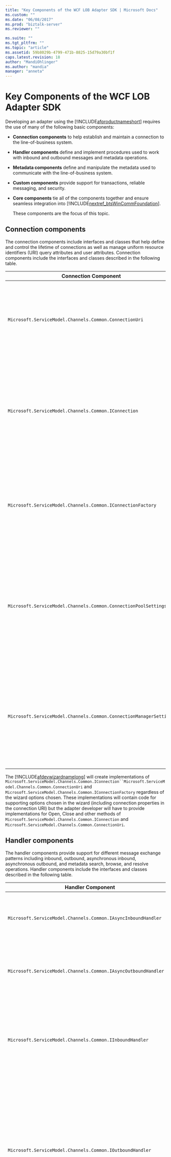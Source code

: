 ```yaml
---
title: "Key Components of the WCF LOB Adapter SDK | Microsoft Docs"
ms.custom: ""
ms.date: "06/08/2017"
ms.prod: "biztalk-server"
ms.reviewer: ""

ms.suite: ""
ms.tgt_pltfrm: ""
ms.topic: "article"
ms.assetid: 59b8029b-4799-471b-8825-15d79a30bf1f
caps.latest.revision: 18
author: "MandiOhlinger"
ms.author: "mandia"
manager: "anneta"
---
```

# Key Components of the WCF LOB Adapter SDK
Developing an adapter using the [!INCLUDE[afproductnameshort](../../includes/afproductnameshort-md.md)] requires the use of many of the following basic components:  

- **Connection components** to help establish and maintain a connection to the line-of-business system.  

- **Handler components** define and implement procedures used to work with inbound and outbound messages and metadata operations.  

- **Metadata components** define and manipulate the metadata used to communicate with the line-of-business system.  

- **Custom components** provide support for transactions, reliable messaging, and security.  

- **Core components** tie all of the components together and ensure seamless integration into [!INCLUDE[nextref_btsWinCommFoundation](../../includes/nextref-btswincommfoundation-md.md)].  

  These components are the focus of this topic.  

## Connection components  
 The connection components include interfaces and classes that help define and control the lifetime of connections as well as manage uniform resource identifiers (URI) query attributes and user attributes. Connection components include the interfaces and classes described in the following table.  

|Connection Component|Required?|Description|  
|---|---|---|  
|`Microsoft.ServiceModel.Channels.Common.ConnectionUri`|Required|Base class for providing a customized URI building experience for users who will consume your adapter.|  
|`Microsoft.ServiceModel.Channels.Common.IConnection`|Required|Interface that defines the behavior for a connection. Developers must implement this interface to define a connection to the target system.|  
|`Microsoft.ServiceModel.Channels.Common.IConnectionFactory`|Required|Base class for a connection factory. Developers will subclass when defining the connection factory for the target system.|  
|`Microsoft.ServiceModel.Channels.Common.ConnectionPoolSettings`|Optional|Contains settings that control the behavior of the connection pool. Developers may want to tune these values based on the behavior of the target system.|  
|`Microsoft.ServiceModel.Channels.Common.ConnectionManagerSettings`|Optional|Contains static settings that control the behavior of the connection pool. Developers may want to tune these values for their target system.|  

 The [!INCLUDE[afdevwizardnamelong](../../includes/afdevwizardnamelong-md.md)] will create implementations of `Microsoft.ServiceModel.Channels.Common.IConnection``Microsoft.ServiceModel.Channels.Common.ConnectionUri` and `Microsoft.ServiceModel.Channels.Common.IConnectionFactory` regardless of the wizard options chosen. These implementations will contain code for supporting options chosen in the wizard (including connection properties in the connection URI) but the adapter developer will have to provide implementations for Open, Close and other methods of `Microsoft.ServiceModel.Channels.Common.IConnection` and `Microsoft.ServiceModel.Channels.Common.ConnectionUri`.  

## Handler components  
 The handler components provide support for different message exchange patterns including inbound, outbound, asynchronous inbound, asynchronous outbound, and metadata search, browse, and resolve operations. Handler components include the interfaces and classes described in the following table.  

|Handler Component|Required?|Description|  
|---|---|---|  
|`Microsoft.ServiceModel.Channels.Common.IAsyncInboundHandler`|Optional|Used to receive messages asynchronously from the target system. Asynchronous support is optional.|  
|`Microsoft.ServiceModel.Channels.Common.IAsyncOutboundHandler`|Optional|Used to send messages asynchronously from the target system. Asynchronous support is optional.|  
|`Microsoft.ServiceModel.Channels.Common.IInboundHandler`|Optional|Used to receive messages from the target system. Developers should implement this handler if the adapter needs to listen for messages from the target system.|  
|`Microsoft.ServiceModel.Channels.Common.IOutboundHandler`|Optional|Provides support for sending messages to the target system. While optional, it is required for the request-response message pattern. Most fundamental communication technologies are based on this pattern including HTTP, RPC, and many others.|  
|`Microsoft.ServiceModel.Channels.Common.IMetadataBrowseHandler`|Optional|This handler is implemented when the adapter supports metadata browse. Though optional, developers will often implement this handler to provide a list of operations available in the target system.|  
|`Microsoft.ServiceModel.Channels.Common.IMetadataResolverHandler`|Optional|This handler must be implemented when the adapter retrieves and returns metadata from the target system that represents system-specific logic and data types. Metadata can be retrieved from the actual target system, or it can be created to represent the capabilities of the target system. For example, an FTP adapter could create GET and PUT operations.<br /><br /> While not required, developers will generally implement this handler to provide information about a specific operation.|  
|`Microsoft.ServiceModel.Channels.Common.IMetadataSearchHandler`|Optional|This handler is implemented when the adapter supports metadata search.|  

 The [!INCLUDE[afdevwizardnameshort](../../includes/afdevwizardnameshort-md.md)] will create implementations of `Microsoft.ServiceModel.Channels.Common.IAsyncOutboundHandler`, `Microsoft.ServiceModel.Channels.Common.IOutboundHandler`, `Microsoft.ServiceModel.Channels.Common.IInboundHandler` and the metadata handlers based on the choices made by the developer. Support code is provided; however, the adapter developer will have to supply code to start and stop the inbound listener and other code marked by TODO comments.  

## Metadata components  
The metadata components provide support for handling metadata requests, and for describing types and operations in the target application. The handler components control how metadata requests are dealt with. The metadata components describe the data types and operations exposed by the target system.  

 The metadata components are designed to hold two types of metadata information: type metadata and operation metadata.  

- *Type metadata* describes the data types that are available in the target system and includes the name of the type, its array properties if it is an array, and whether it is a simple XSD schema type or a complex type.  

- *Operation metadata* describes the operations that are available in the target system. Properties include a return type, a list of parameters, and operation name.  

  Metadata support within an adapter is optional, but recommended. One of the benefits of using the [!INCLUDE[afproductnameshort](../../includes/afproductnameshort-md.md)] to build an adapter versus implementing functionality as a [!INCLUDE[nextref_btsWinCommFoundation](../../includes/nextref-btswincommfoundation-md.md)] service is the ability to expose and bind to a dynamic set of operations.  

> [!NOTE]
>  If you need to expose a limited set of static methods, you should consider using the [!INCLUDE[nextref_btsWinCommFoundation](../../includes/nextref-btswincommfoundation-md.md)].  

  The components available for handling, describing, and working with metadata are described in the following table.  

|Metadata Component|Description|  
|---|---|  
|`Microsoft.ServiceModel.Channels.Common.ComplexQualifiedType`|A class representing a complex qualified type for an adapter. For example, if the target system is a relational database, a table, row, or user-defined procedure return type might all be custom qualified types.|  
|`Microsoft.ServiceModel.Channels.Common.OperationMetadata`|Base class for representing operation metadata for the target system. For example, you could subclass OperationMetadata to contain information about stored procedures in an adapter targeting a relational database.|  
|`Microsoft.ServiceModel.Channels.Common.OperationMetadataTraceRecord`|Provides a way to capture operation metadata to a trace file. The trace collects information such as unique ID, last time accessed, timestamp, display name, original name, parameters, and other details.|  
|`Microsoft.ServiceModel.Channels.Common.ParameterizedOperationMetadata`|Provides a way of defining attributes of an operation such as parameters and return type.|  
|`Microsoft.ServiceModel.Channels.Common.OperationParameter`|Describes a parameter used to invoke an operation on the target system. Properties include the name, original name, parameter direction, and a flag indicating whether the parameter is empty or not.|  
|`Microsoft.ServiceModel.Channels.Common.OperationParameterDirection`|An enumerated type that describes the direction of a parameter for an operation. A parameter can be inbound only (In), outbound only (Out), or bidirectional (InOut).|  
|`Microsoft.ServiceModel.Channels.Common.OperationResult`|Represents an operation result. Can be OperationResult.Empty for operations that return void or null and a string, integer, or other value depending on the operation.|  
|`Microsoft.ServiceModel.Channels.Common.QualifiedType`|Designed to be the base class for qualified type properties and is used to describe properties of type metadata for a target system.|  
|`Microsoft.ServiceModel.Channels.Common.QualifiedTypeContainer`|Provides a container for a set of related qualified types.|  
|`Microsoft.ServiceModel.Channels.Common.SimpleQualifiedType`|Describes the properties of type metadata for a target system when that type maps directly to a W3C XSD schema type. For a list of allowable types, see [XmlTypeCode Enumeration](https://msdn.microsoft.com/library/system.xml.schema.xmltypecode(v=vs.110).aspx).|  
|`Microsoft.ServiceModel.Channels.Common.TypeMember`|Provides a way for defining a simple or complex data member in the structured type metadata.|  
|`Microsoft.ServiceModel.Channels.Common.TypeMetadata`|Base class for representing type metadata for the target system.|  
|`Microsoft.ServiceModel.Channels.Common.StructuredTypeMetadata`|Provides a way of defining a data structure that contains complex and/or simple type members.|  
|`Microsoft.ServiceModel.Channels.Common.TypeMetadataCollection`|Provides a container for a set of related type metadata.|  
|`Microsoft.ServiceModel.Channels.Common.TypeMetadataTraceRecord`|Provides a way to capture type metadata to a trace file. The trace collects information such as unique ID, last time accessed, timestamp, and other details.|  

## Custom Components  
 Custom components provide support for transactions, security, reliable messaging and other features that are highly dependent on the target system. As an adapter developer using the [!INCLUDE[afproductnameshort](../../includes/afproductnameshort-md.md)], you will need to understand the capabilities of the target system and determine the extent to which you want to support them.  

## Core Components  
 Core components provide a set of base classes and interfaces that enable the adapter to be plugged into [!INCLUDE[nextref_btsWinCommFoundation](../../includes/nextref-btswincommfoundation-md.md)]. The core components are described in the following table.  


|                     Core Component                      | Required? |                                                                                                                                                                                          Description                                                                                                                                                                                          |
|---------------------------------------------------------|-----------|-----------------------------------------------------------------------------------------------------------------------------------------------------------------------------------------------------------------------------------------------------------------------------------------------------------------------------------------------------------------------------------------------|
|    `Microsoft.ServiceModel.Channels.Common.Adapter`     | Required  |                                                      The base class of an adapter written using the [!INCLUDE[afproductnameshort](../../includes/afproductnameshort-md.md)]. It is responsible for interacting with the [!INCLUDE[nextref_btsWinCommFoundation](../../includes/nextref-btswincommfoundation-md.md)] channel architecture                                                      |
| `Microsoft.ServiceModel.Channels.Common.AdapterBinding` | Required  | Class that contains settings that control various settings for the adapter including the connection pool (`Microsoft.ServiceModel.Channels.Common.ConnectionPoolSettings`), cache (`Microsoft.ServiceModel.Channels.Common.CacheSettings`), metadata (`Microsoft.ServiceModel.Channels.Common.MetadataSettings`), and messaging (`Microsoft.ServiceModel.Channels.Common.MessagingSettings`). |

 Custom adapters are exposed through WCF bindings. For more information, see the WCF documentation at [http://go.microsoft.com/fwlink/?LinkId=100308](http://go.microsoft.com/fwlink/?LinkId=100308).  

 The [!INCLUDE[afdevwizardnameshort](../../includes/afdevwizardnameshort-md.md)] create implementations of `Microsoft.ServiceModel.Channels.Common.Adapter`, `Microsoft.ServiceModel.Channels.Common.AdapterBinding`, `System.ServiceModel.Configuration.StandardBindingElement`, and `System.ServiceModel.Configuration.StandardBindingCollectionElement` to expose the adapter binding to the WCF configuration system. The [!INCLUDE[afdevwizardnameshort](../../includes/afdevwizardnameshort-md.md)] will also generate an implementation of `System.ServiceModel.Configuration.BindingElementExtensionElement` to enable `Microsoft.ServiceModel.Channels.Common.Adapter` to be used within a WCF custom binding from a computer or application configuration file.  

 For more information about StandardBindingElement, StandardBindingCollectionElement, and BindingElementExtensionElement, see the WCF documentation.  

 For more information about configuring an adapter written with the [!INCLUDE[afproductnameshort](../../includes/afproductnameshort-md.md)], see [Deploy an adapter using the WCF LOB adapter SDK](../../adapters-and-accelerators/wcf-lob-adapter-sdk/deploy-an-adapter-using-the-wcf-lob-adapter-sdk.md).  

## See Also  
 [Understand the LOB system with the WCF LOB Adapter SDK](../../adapters-and-accelerators/wcf-lob-adapter-sdk/understand-the-lob-system-with-the-wcf-lob-adapter-sdk.md)